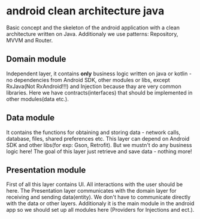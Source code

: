 # android clean architecture java
Basic concept and the skeleton of the android application with a clean architecture written on Java. Additionaly we use patterns: Repository, MVVM and Router.

## Domain module
Independent layer, it contains **only** business logic written on java or kotlin - no dependencies from Android SDK, other modules or libs, except RxJava(Not RxAndroid!!!) and Injection because thay are very common libraries.
Here we have contracts(interfaces) that should be implemented in other modules(data etc.).

## Data module
It contains the functions for obtaining and storing data - network calls, database, files, shared preferences etc. This layer can depend on Android SDK and other libs(for exp: Gson, Retrofit). But we mustn't do any business logic here! The goal of this layer just retrieve and save data - nothing more!

## Presentation module
First of all this layer contains UI. All interactions with the user should be here. The Presentation layer communicates with the domain layer for receiving and sending data(entity). We don't have to communicate directly with the data or other layers. Additionaly it is the main module in the android app so we should set up all modules here (Providers for Injections and ect.).
